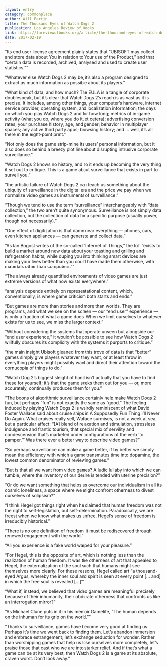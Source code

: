 ```yaml
---
layout: entry
category: commonplace
author: Will Partin
title: The Thousand Eyes of Watch Dogs 2
publication: Los Angeles Review of Books
link: https://lareviewofbooks.org/article/the-thousand-eyes-of-watch-dogs-2/
date: 2017-02-19
---
```


“Its end user license agreement plainly states that “UBISOFT may collect and store data about You in relation to Your use of the Product,” and that “certain data is recorded, archived, analysed and used to create user statistics.””

“Whatever else Watch Dogs 2 may be, it’s also a program designed to extract as much information as possible about its players.”

“What kind of data, and how much? The EULA is a tangle of corporate doublespeak, but it’s clear that Watch Dogs 2’s reach is as vast as it is precise. It includes, among other things, your computer’s hardware, internet service provider, operating system, and localization information; the days on which you play Watch Dogs 2 and for how long; metrics of in-game activity (what you do, where you do it, et cetera); advertising conversion rates; your purchase history, age, and gender; behavior in multiplayer spaces; any active third party apps; browsing history; and … well, it’s all there in the eight-point print.”

“Not only does the game strip-mine its users’ personal information, but it also does so behind a breezy plot line about disrupting intrusive corporate surveillance.”

“Watch Dogs 2 knows no history, and so it ends up becoming the very thing it set out to critique. This is a game about surveillance that exists in part to surveil you.”

“the artistic failure of Watch Dogs 2 can teach us something about the ubiquity of surveillance in the digital era and the price we pay when we normalize video games as instruments of surveillance.”

“Though we tend to use the term “surveillance” interchangeably with “data collection,” the two aren’t quite synonymous. Surveillance is not simply data collection, but the collection of data for a specific purpose (usually power, though not necessarily).”

“One effect of digitization is that damn near everything — phones, cars, even kitchen appliances — can generate and collect data.”

“As Ian Bogost writes of the so-called “Internet of Things,” the IoT “exists to build a market around new data about your toasting and grilling and refrigeration habits, while duping you into thinking smart devices are making your lives better than you could have made them otherwise, with materials other than computers.””

“The always already quantified environments of video games are just extreme versions of what now exists everywhere.”

“analysis depends entirely on representational content, which, conventionally, is where game criticism both starts and ends.”

“But games are more than stories and more than worlds. They are programs, and what we see on the screen — our “end user” experience — is only a fraction of what a game does. When we limit ourselves to whatever exists for us to see, we miss the larger context.”

“Without considering the systems that operate unseen but alongside our “end user experience,” it wouldn’t be possible to see how Watch Dogs 2 willfully obscures its complicity with the systems it purports to critique.”

“the main insight Ubisoft gleaned from this trove of data is that “better” games simply give players whatever they want, or at least throw in everything players might possibly want and direct their attention toward the cornucopia of things to do.”

“Watch Dog 2’s biggest sleight of hand isn’t actually that you have to find these for yourself; it’s that the game seeks them out for you — or, more accurately, continually produces them for you.”

“The boons of algorithmic surveillance certainly help make Watch Dogs 2 fun, but perhaps “fun” is not exactly the same as “good.” The feeling induced by playing Watch Dogs 2 is weirdly reminiscent of what David Foster Wallace said about cruise ships in A Supposedly Fun Thing I’ll Never Do Again. What cruises really sell, Wallace surmises, is not a week at sea, but a particular affect: “[A] blend of relaxation and stimulation, stressless indulgence and frantic tourism, that special mix of servility and condescension that’s marketed under configurations of the verb ‘to pamper.’” Was there ever a better way to describe video games?”

“So perhaps surveillance can make a game better, if by better we simply mean the efficiency with which a game transmutes time into dopamine, the lowest common denominator of reviewing games.”

“But is that all we want from video games? A ludic lullaby into which we can tumble, where the inventory of our desire is tended with uterine precision?”

“Or do we want something that helps us overcome our individualism in all its cosmic loneliness, a space where we might confront otherness to divest ourselves of solipsism?”

“I think Hegel got things right when he claimed that human freedom was not the right to self-legislation, but self-determination. Paradoxically, we are freest when we know what makes us unfree. Hegel’s sense of freedom is irreducibly historical.”

“There is no one definition of freedom; it must be rediscovered through renewed engagement with the world.”

“All you experience is a fake world warped for your pleasure.”

“For Hegel, this is the opposite of art, which is nothing less than the realization of human freedom. It was the otherness of art that appealed to Hegel, the externalization of the soul such that humans might see themselves more clearly. For these reasons, Hegel called art “a thousand-eyed Argus, whereby the inner soul and spirit is seen at every point [… and] in which the free soul is revealed […]””

“What if, instead, we believed that video games are meaningful precisely because of their inhumanity, their obdurate otherness that confronts us like an interrogation mirror?”

“As Michael Clune puts in it in his memoir Gamelife, “The human depends on the inhuman for its grip on the world.””

“Thanks to surveillance, games have become very good at finding us. Perhaps it’s time we went back to finding them. Let’s abandon immersion and embrace estrangement; let’s exchange seduction for wonder. Rather than worshipping games that help us lose ourselves more completely, let’s praise those that cast who we are into starker relief. And if that’s what a game can be at its very best, then Watch Dogs 2 is a game at its absolute, craven worst. Don’t look away.”

